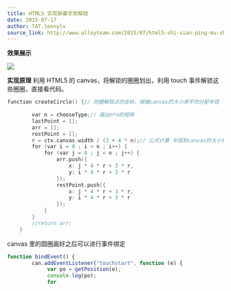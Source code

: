 ```yaml
---
title: HTML5 实现屏幕手势解锁
date: 2015-07-17
author: TAT.tennylv
source_link: http://www.alloyteam.com/2015/07/html5-shi-xian-ping-mu-shou-shi-jie-suo/
---
```


<!-- {% raw %} - for jekyll -->

**效果展示**

![](http://7jpp2v.com1.z0.glb.clouddn.com/testh5lock.gif)  

**实现原理** 利用 HTML5 的 canvas，将解锁的圈圈划出，利用 touch 事件解锁这些圈圈，直接看代码。

```c
function createCircle() {// 创建解锁点的坐标，根据canvas的大小来平均分配半径
 
        var n = chooseType;// 画出n*n的矩阵 
        lastPoint = [];
        arr = [];
        restPoint = [];
        r = ctx.canvas.width / (2 + 4 * n);// 公式计算 半径和canvas的大小有关
        for (var i = 0 ; i < n ; i++) {
            for (var j = 0 ; j < n ; j++) {
                arr.push({
                    x: j * 4 * r + 3 * r,
                    y: i * 4 * r + 3 * r
                });
                restPoint.push({
                    x: j * 4 * r + 3 * r,
                    y: i * 4 * r + 3 * r
                });
            }
        }
        //return arr;
    }
```

canvas 里的圆圈画好之后可以进行事件绑定

```javascript
function bindEvent() {
        can.addEventListener("touchstart", function (e) {
             var po = getPosition(e);
             console.log(po);
             for 
```


<!-- {% endraw %} - for jekyll -->